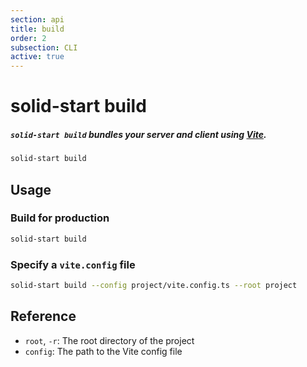 ```yaml
---
section: api
title: build
order: 2
subsection: CLI
active: true
---
```


# solid-start build

##### `solid-start build` bundles your server and client using [Vite](https://vitejs.dev/).

<div class="text-lg">

```bash
solid-start build
```

</div>

<table-of-contents></table-of-contents>

## Usage

### Build for production

```bash
solid-start build
```

### Specify a `vite.config` file

```bash
solid-start build --config project/vite.config.ts --root project
```

## Reference

- `root`, `-r`: The root directory of the project
- `config`: The path to the Vite config file
